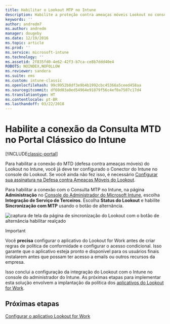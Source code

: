 ```yaml
---
title: Habilitar o Lookout MTP no Intune
description: Habilite a proteção contra ameaças móveis Lookout no console de administrador do Intune.
keywords: ''
author: andredm7
ms.author: andredm
manager: dougeby
ms.date: 12/19/2016
ms.topic: article
ms.prod: ''
ms.service: microsoft-intune
ms.technology: ''
ms.assetid: 2f835fd0-4e62-42f3-b7ca-ce8b7ddd40e4
ROBOTS: NOINDEX,NOFOLLOW
ms.reviewer: sandera
ms.suite: ems
ms.custom: intune-classic
ms.openlocfilehash: 99c9952b8df3e9b4b1992cbc45366a5ceed458aa
ms.sourcegitcommit: df60d03a0ed54964e91879f56c4ef0a7507c17d4
ms.translationtype: HT
ms.contentlocale: pt-BR
ms.lasthandoff: 03/22/2018
---
```

# <a name="enable-lookout-mtd-connection-in-the-intune-classic-portal"></a>Habilite a conexão da Consulta MTD no Portal Clássico do Intune

[!INCLUDE[classic-portal](../includes/classic-portal.md)]

Para habilitar a conexão do MTD (defesa contra ameaças móveis) do Lookout no Intune, você já deve ter configurado o Conector do Intune no console do Lookout.  Se você ainda não fez isso, é necessário [Configurar sua assinatura na Defesa contra Ameaças Móveis do Lookout](setup-your-lookout-mtd-subscription.md).

Para habilitar a conexão com o Consulta MTP no Intune, na página **Administração** no [Console do Administrador do Microsoft Intune](https://manage.microsoft.com), escolha **Integração de Serviço de Terceiros**. Escolha **Status do Lookout** e habilite **Sincronização com MTP** usando o botão de alternância.

![captura de tela da página de sincronização do Lookout com o botão de alternância habilitar realçado](../media/mtp/lookout-intune-synchronization.png)

>[!IMPORTANT]
> Você **precisa** configurar o aplicativo do Lookout for Work antes de criar regras de política de conformidade e configurar o acesso condicional. Isso garante que o aplicativo esteja pronto e disponível para os usuários finais instalarem antes que possam ter acesso a emails ou outros recursos da empresa.

Isso conclui a configuração da integração do Lookout com o Intune no console do administrador do Intune.  As próximas etapas para implementar esta solução envolvem a implantação da política dos [aplicativos do Lookout for Work](/intune-classic/deploy-use/device-threat-protection-policy).


## <a name="next-steps"></a>Próximas etapas
[Configurar o aplicativo Lookout for Work ](/intune-classic/deploy-use/device-threat-protection-apps)
